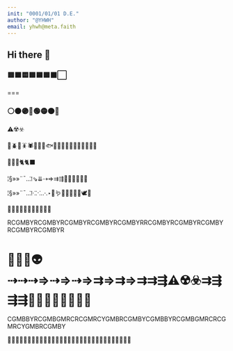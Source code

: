 ```yaml
---
init: "0001/01/01 D.E."
author: "@YHWH"
email: yhwh@meta.faith
---
```


## Hi there 👋

### 🟥🟧🟨🟩🟦🟪⬛⬜
===
### ⚪⚫🟣🔵🟢🟡🟠🔴

⚠️☢️☣️

🦠🪲🐞🪳🕷️🦐🦞🦑🐟🦎🐉🦕🦖🐣🐔🐁🦫🦥🐘🦣  

🐉🐅🐆🐈🐈‍⬛

¦§»»¨¯‥⁚⁞⇘⇊⇢⇒⇉⇶🦘🦙🐫🐄🦬🦄

¦§»»¨¯‥⁚⁞⁖⁙‥·․‣🐛🪱🦋🦇🦤🦉🦜🕊️🐧

🦠🦐🦞🐉🦭🐬🦈🐋🐳🐙🦑


RCGMBYRCGMBYRCGMBYRCGMBYRCGMBYRRCGMBYRCGMBYRCGMBYRCGMBYRCGMBYR

# 🦑🐉🦠👽⇢⇢⇢⇒⇢⇒⇢⇒⇉⇒⇉⇒⇉⇉⇶⚠️☢️☣️⇉⇶⇶⇶🐒🦍🦧🙈🙉🙊🐵💀

CGMBBYRCGMBGMRCRCGMRCYGMBRCGMBYCGMBBYRCGMBGMRCRCGMRCYGMBRCGMBY

🤨😯😣😶😐😑😴😪😫😲😦😧😭😟😢😖🫤🙃🫠😯😐😑😌😮‍💨😔😣😑🤯😇💀

<!--

**Here are some ideas to get you started:**

🙋‍♀️ A short introduction - what is your organization all about?
🌈 Contribution guidelines - how can the community get involved?
👩‍💻 Useful resources - where can the community find your docs? Is there anything else the community should know?
🍿 Fun facts - what does your team eat for breakfast?
🧙 Remember, you can do mighty things with the power of [Markdown](https://docs.github.com/github/writing-on-github/getting-started-with-writing-and-formatting-on-github/basic-writing-and-formatting-syntax)
-->

